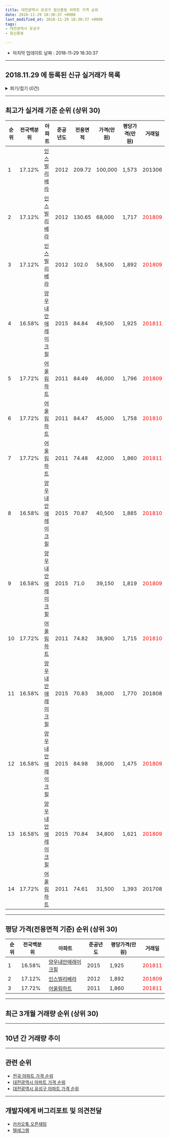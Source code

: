 ```yaml
---
title: 대전광역시 유성구 원신흥동 아파트 가격 순위
date: 2018-11-29 18:30:37 +0900
last_modified_at: 2018-11-29 18:30:37 +0900
tags:
- 대전광역시 유성구
- 원신흥동

---
```


* 마지막 업데이트 날짜 : 2018-11-29 18:30:37

---

## 2018.11.29 에 등록된 신규 실거래가 목록

<details>
<summary>펴기/접기 (0건)</summary>
<div markdown="1">

|아파트|준공년도|전용면적|가격(만원)|평당가격(만원)|거래일|전국백분위|
|---|---|---|---|---|---|---|
|없음|||||||


</div>
</details>

---

## 최고가 실거래 기준 순위 (상위 30)


|순위|전국백분위|아파트|준공년도|전용면적|가격(만원)|평당가격(만원)|거래일|
|---|---|---|---|---|---|---|---|
|1|17.12%|[인스빌리베라](https://search.naver.com/search.naver?query=%EB%8C%80%EC%A0%84%EA%B4%91%EC%97%AD%EC%8B%9C+%EC%9C%A0%EC%84%B1%EA%B5%AC+%EC%9B%90%EC%8B%A0%ED%9D%A5%EB%8F%99+%EC%9D%B8%EC%8A%A4%EB%B9%8C%EB%A6%AC%EB%B2%A0%EB%9D%BC)|2012|209.72|100,000|1,573|201306|
|2|17.12%|[인스빌리베라](https://search.naver.com/search.naver?query=%EB%8C%80%EC%A0%84%EA%B4%91%EC%97%AD%EC%8B%9C+%EC%9C%A0%EC%84%B1%EA%B5%AC+%EC%9B%90%EC%8B%A0%ED%9D%A5%EB%8F%99+%EC%9D%B8%EC%8A%A4%EB%B9%8C%EB%A6%AC%EB%B2%A0%EB%9D%BC)|2012|130.65|68,000|1,717|<span style="color:red">201809</span>|
|3|17.12%|[인스빌리베라](https://search.naver.com/search.naver?query=%EB%8C%80%EC%A0%84%EA%B4%91%EC%97%AD%EC%8B%9C+%EC%9C%A0%EC%84%B1%EA%B5%AC+%EC%9B%90%EC%8B%A0%ED%9D%A5%EB%8F%99+%EC%9D%B8%EC%8A%A4%EB%B9%8C%EB%A6%AC%EB%B2%A0%EB%9D%BC)|2012|102.0|58,500|1,892|<span style="color:red">201809</span>|
|4|16.58%|[양우내안애레이크힐](https://search.naver.com/search.naver?query=%EB%8C%80%EC%A0%84%EA%B4%91%EC%97%AD%EC%8B%9C+%EC%9C%A0%EC%84%B1%EA%B5%AC+%EC%9B%90%EC%8B%A0%ED%9D%A5%EB%8F%99+%EC%96%91%EC%9A%B0%EB%82%B4%EC%95%88%EC%95%A0%EB%A0%88%EC%9D%B4%ED%81%AC%ED%9E%90)|2015|84.84|49,500|1,925|<span style="color:red">201811</span>|
|5|17.72%|[어울림하트](https://search.naver.com/search.naver?query=%EB%8C%80%EC%A0%84%EA%B4%91%EC%97%AD%EC%8B%9C+%EC%9C%A0%EC%84%B1%EA%B5%AC+%EC%9B%90%EC%8B%A0%ED%9D%A5%EB%8F%99+%EC%96%B4%EC%9A%B8%EB%A6%BC%ED%95%98%ED%8A%B8)|2011|84.49|46,000|1,796|<span style="color:red">201809</span>|
|6|17.72%|[어울림하트](https://search.naver.com/search.naver?query=%EB%8C%80%EC%A0%84%EA%B4%91%EC%97%AD%EC%8B%9C+%EC%9C%A0%EC%84%B1%EA%B5%AC+%EC%9B%90%EC%8B%A0%ED%9D%A5%EB%8F%99+%EC%96%B4%EC%9A%B8%EB%A6%BC%ED%95%98%ED%8A%B8)|2011|84.47|45,000|1,758|<span style="color:red">201810</span>|
|7|17.72%|[어울림하트](https://search.naver.com/search.naver?query=%EB%8C%80%EC%A0%84%EA%B4%91%EC%97%AD%EC%8B%9C+%EC%9C%A0%EC%84%B1%EA%B5%AC+%EC%9B%90%EC%8B%A0%ED%9D%A5%EB%8F%99+%EC%96%B4%EC%9A%B8%EB%A6%BC%ED%95%98%ED%8A%B8)|2011|74.48|42,000|1,860|<span style="color:red">201811</span>|
|8|16.58%|[양우내안애레이크힐](https://search.naver.com/search.naver?query=%EB%8C%80%EC%A0%84%EA%B4%91%EC%97%AD%EC%8B%9C+%EC%9C%A0%EC%84%B1%EA%B5%AC+%EC%9B%90%EC%8B%A0%ED%9D%A5%EB%8F%99+%EC%96%91%EC%9A%B0%EB%82%B4%EC%95%88%EC%95%A0%EB%A0%88%EC%9D%B4%ED%81%AC%ED%9E%90)|2015|70.87|40,500|1,885|<span style="color:red">201810</span>|
|9|16.58%|[양우내안애레이크힐](https://search.naver.com/search.naver?query=%EB%8C%80%EC%A0%84%EA%B4%91%EC%97%AD%EC%8B%9C+%EC%9C%A0%EC%84%B1%EA%B5%AC+%EC%9B%90%EC%8B%A0%ED%9D%A5%EB%8F%99+%EC%96%91%EC%9A%B0%EB%82%B4%EC%95%88%EC%95%A0%EB%A0%88%EC%9D%B4%ED%81%AC%ED%9E%90)|2015|71.0|39,150|1,819|<span style="color:red">201809</span>|
|10|17.72%|[어울림하트](https://search.naver.com/search.naver?query=%EB%8C%80%EC%A0%84%EA%B4%91%EC%97%AD%EC%8B%9C+%EC%9C%A0%EC%84%B1%EA%B5%AC+%EC%9B%90%EC%8B%A0%ED%9D%A5%EB%8F%99+%EC%96%B4%EC%9A%B8%EB%A6%BC%ED%95%98%ED%8A%B8)|2011|74.82|38,900|1,715|<span style="color:red">201810</span>|
|11|16.58%|[양우내안애레이크힐](https://search.naver.com/search.naver?query=%EB%8C%80%EC%A0%84%EA%B4%91%EC%97%AD%EC%8B%9C+%EC%9C%A0%EC%84%B1%EA%B5%AC+%EC%9B%90%EC%8B%A0%ED%9D%A5%EB%8F%99+%EC%96%91%EC%9A%B0%EB%82%B4%EC%95%88%EC%95%A0%EB%A0%88%EC%9D%B4%ED%81%AC%ED%9E%90)|2015|70.83|38,000|1,770|201808|
|12|16.58%|[양우내안애레이크힐](https://search.naver.com/search.naver?query=%EB%8C%80%EC%A0%84%EA%B4%91%EC%97%AD%EC%8B%9C+%EC%9C%A0%EC%84%B1%EA%B5%AC+%EC%9B%90%EC%8B%A0%ED%9D%A5%EB%8F%99+%EC%96%91%EC%9A%B0%EB%82%B4%EC%95%88%EC%95%A0%EB%A0%88%EC%9D%B4%ED%81%AC%ED%9E%90)|2015|84.98|38,000|1,475|<span style="color:red">201809</span>|
|13|16.58%|[양우내안애레이크힐](https://search.naver.com/search.naver?query=%EB%8C%80%EC%A0%84%EA%B4%91%EC%97%AD%EC%8B%9C+%EC%9C%A0%EC%84%B1%EA%B5%AC+%EC%9B%90%EC%8B%A0%ED%9D%A5%EB%8F%99+%EC%96%91%EC%9A%B0%EB%82%B4%EC%95%88%EC%95%A0%EB%A0%88%EC%9D%B4%ED%81%AC%ED%9E%90)|2015|70.84|34,800|1,621|<span style="color:red">201809</span>|
|14|17.72%|[어울림하트](https://search.naver.com/search.naver?query=%EB%8C%80%EC%A0%84%EA%B4%91%EC%97%AD%EC%8B%9C+%EC%9C%A0%EC%84%B1%EA%B5%AC+%EC%9B%90%EC%8B%A0%ED%9D%A5%EB%8F%99+%EC%96%B4%EC%9A%B8%EB%A6%BC%ED%95%98%ED%8A%B8)|2011|74.61|31,500|1,393|201708|


---

## 평당 가격(전용면적 기준) 순위 (상위 30)


|순위|전국백분위|아파트|준공년도|평당가격(만원)|거래일|
|---|---|---|---|---|---|
|1|16.58%|[양우내안애레이크힐](https://search.naver.com/search.naver?query=%EB%8C%80%EC%A0%84%EA%B4%91%EC%97%AD%EC%8B%9C+%EC%9C%A0%EC%84%B1%EA%B5%AC+%EC%9B%90%EC%8B%A0%ED%9D%A5%EB%8F%99+%EC%96%91%EC%9A%B0%EB%82%B4%EC%95%88%EC%95%A0%EB%A0%88%EC%9D%B4%ED%81%AC%ED%9E%90)|2015|1,925|<span style="color:red">201811</span>|
|2|17.12%|[인스빌리베라](https://search.naver.com/search.naver?query=%EB%8C%80%EC%A0%84%EA%B4%91%EC%97%AD%EC%8B%9C+%EC%9C%A0%EC%84%B1%EA%B5%AC+%EC%9B%90%EC%8B%A0%ED%9D%A5%EB%8F%99+%EC%9D%B8%EC%8A%A4%EB%B9%8C%EB%A6%AC%EB%B2%A0%EB%9D%BC)|2012|1,892|<span style="color:red">201809</span>|
|3|17.72%|[어울림하트](https://search.naver.com/search.naver?query=%EB%8C%80%EC%A0%84%EA%B4%91%EC%97%AD%EC%8B%9C+%EC%9C%A0%EC%84%B1%EA%B5%AC+%EC%9B%90%EC%8B%A0%ED%9D%A5%EB%8F%99+%EC%96%B4%EC%9A%B8%EB%A6%BC%ED%95%98%ED%8A%B8)|2011|1,860|<span style="color:red">201811</span>|


---

## 최근 3개월 거래량 순위 (상위 30)


<div style="width:100%;">
    <canvas id="deal_count_ranking" height="250"></canvas>
</div>


<script>
new Chart(document.getElementById("deal_count_ranking"), {
    type: 'horizontalBar',
    data: {
        labels: ['양우내안애레이크힐', '어울림하트', '인스빌리베라'],
        datasets: [{
            label: '실거래 수',
            data: [29, 28, 6],
            borderColor: "rgba(255, 0, 128, 1)",
            backgroundColor: "rgba(255, 0, 128, 0.5)",
            fill: false,
        }]
    },
    options: {
        responsive: true,
        title: {
            display: true,
            text: '최근 3개월 거래량 순위'
        },
        tooltips: {
            mode: 'index',
            intersect: false,
            callbacks: {
                title: function(tooltipItems, data) {
                    return "실거래 수:";
                },
                label: function(tooltipItem, data) {
                    return data.labels[tooltipItem.index] + ": " + tooltipItem.xLabel;
                }
            }
        },
        hover: {
            mode: 'nearest',
            intersect: true
        },
        scales: {
            xAxes: [{
                display: true,
                scaleLabel: {
                    display: true,
                    labelString: '실거래 수'
                },
                ticks: {
                    suggestedMin: 0,
                }
            }],
            yAxes: [{
                display: true,
                ticks: {
                    autoSkip: false,
                    callback: function(value, index, values) {
                        if (value.length > 15)
                            return value.substr(0, 13) + "...";
                        else
                            return value;
                    }
                },
                scaleLabel: {
                    display: false,
                }
            }]
        }
    }
});

</script>


---

## 10년 간 거래량 추이


<div style="width:100%;">
    <canvas id="deal_progress" height="250"></canvas>
</div>

<script>
new Chart(document.getElementById("deal_progress"), {
    type: 'line',
    data: {
        labels: ['200811','200812','200901','200902','200903','200904','200905','200906','200907','200908','200909','200910','200911','200912','201001','201002','201003','201004','201005','201006','201007','201008','201009','201010','201011','201012','201101','201102','201103','201104','201105','201106','201107','201108','201109','201110','201111','201112','201201','201202','201203','201204','201205','201206','201207','201208','201209','201210','201211','201212','201301','201302','201303','201304','201305','201306','201307','201308','201309','201310','201311','201312','201401','201402','201403','201404','201405','201406','201407','201408','201409','201410','201411','201412','201501','201502','201503','201504','201505','201506','201507','201508','201509','201510','201511','201512','201601','201602','201603','201604','201605','201606','201607','201608','201609','201610','201611','201612','201701','201702','201703','201704','201705','201706','201707','201708','201709','201710','201711','201712','201801','201802','201803','201804','201805','201806','201807','201808','201809','201810','201811'],
        datasets: [{
            label: '실거래 수',
            pointRadius: 1,
            data: [0, 0, 0, 0, 0, 0, 0, 0, 0, 0, 0, 0, 0, 0, 0, 0, 0, 0, 0, 0, 0, 0, 0, 0, 0, 0, 0, 0, 0, 0, 0, 0, 0, 0, 0, 0, 2, 10, 8, 12, 5, 4, 2, 2, 1, 0, 8, 4, 7, 4, 3, 1, 12, 4, 9, 5, 3, 3, 9, 12, 16, 12, 17, 13, 11, 2, 8, 3, 6, 7, 9, 14, 8, 7, 13, 10, 11, 7, 12, 13, 10, 12, 2, 12, 12, 12, 6, 10, 7, 14, 14, 17, 13, 21, 19, 25, 23, 16, 13, 15, 14, 11, 9, 13, 13, 19, 19, 17, 12, 11, 13, 8, 20, 8, 4, 12, 17, 16, 47, 13, 3],
            borderColor: "rgba(255, 201, 14, 1)",
            backgroundColor: "rgba(255, 201, 14, 0.5)",
            fill: true,
        }]
    },
    options: {
        responsive: true,
        title: {
            display: true,
            text: '10년간 거래량 추이'
        },
        tooltips: {
            mode: 'index',
            intersect: false,
        },
        hover: {
            mode: 'nearest',
            intersect: true
        },
        scales: {
            xAxes: [{
                display: true,
                scaleLabel: {
                    display: true,
                    labelString: '년/월'
                }
            }],
            yAxes: [{
                display: true,
                ticks: {
                    suggestedMin: 0,
                },
                scaleLabel: {
                    display: true,
                    labelString: '실거래 수'
                }
            }]
        }
    }
});

</script>


---

## 관련 순위

- [전국 아파트 가격 순위](https://inasie.github.io/apt-ranking/전국)
- [대전광역시 아파트 가격 순위](https://inasie.github.io/apt-ranking/대전광역시)
- [대전광역시 유성구 아파트 가격 순위](https://inasie.github.io/apt-ranking/대전광역시-유성구)


---

## 개발자에게 버그리포트 및 의견전달

- [카카오톡 오픈채팅](https://open.kakao.com/o/gLJUAP4)
- [텔레그램](https://t.me/inasie)


